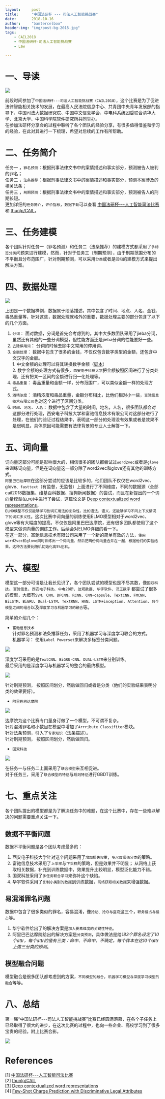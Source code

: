 ```yaml
---
layout:     post
title:      "中国法研杯 --- 司法人工智能挑战赛"
date:       2018-10-16
author:     "bamtercelboo"
header-img: "img/post-bg-2015.jpg"
tags:
    - CAIL2018
    - 中国法研杯-司法人工智能挑战赛
    - Law

---
```



#  一、导读  #

![](https://i.imgur.com/JPDyps9.jpg)  

前段时间参加了`中国法研杯---司法人工智能挑战赛（CAIL2018）`，这个比赛是为了促进法律智能相关技术的发展，在最高人民法院信息中心、共青团中央青年发展部的指导下，中国司法大数据研究院、中国中文信息学会、中电科系统团委联合清华大学、北京大学、中国科学院软件研究所共同举办。  
在参加法研杯分享会的过程中聆听了各个团队的经验分享，有很多值得借鉴和学习的经验，在此对其进行一下梳理，希望对后续的工作有所帮助。

#  二、任务简介  #

任务一 ，`罪名预测`：根据刑事法律文书中的案情描述和事实部分，预测被告人被判的罪名；  
任务二 ，`法条推荐`：根据刑事法律文书中的案情描述和事实部分，预测本案涉及的相关法条；  
任务三 ，`刑期预测`：根据刑事法律文书中的案情描述和事实部分，预测被告人的刑期长短。  
更加详细的`任务简介`，`评价指标`，`数据下载`可以查看 [中国法研杯---人工智能司法比赛](http://cail.cipsc.org.cn/instruction) 和 [thunlp/CAIL](https://github.com/thunlp/CAIL)。

#  三、任务建模  #
各个团队针对任务一（罪名预测）和任务二（法条推荐）的建模方式都采用了`多标签分类`问题来进行建模，然而，针对于任务三（刑期预测），由于刑期范围分布的不平衡且分布范围广，针对刑期预测，可以采用`分类`或者是`回归`的建模方式来提出解决方案。

#  四、数据处理 #

![](https://i.imgur.com/nvUC6fW.jpg)    

上图是一个数据样例，数据属于段落描述，其中包含了时间、地点、人名、金钱、毒品重量等，针对这些，数据处理就格外的重要，数据处理主要的部分包含了以下的几个方面。  
1. `分词`： 面对数据，分词是首先会考虑到的，其中大多数团队采用了jieba分词，虽然还有其他的一些分词模型，但性能方面还是jieba分词的性能要好一些。  
2.   `去除停用词`： 分词的时候去除中文常用的停用词。  
3.   `金额处理`： 数据中包含了很多的金钱，不仅仅包含数字类型的金额，还包含中文汉字的金额。	    
	1.   中文金额的处理可以将其转换数字金额（[脚本](https://github.com/bamtercelboo/corpus_process_script/tree/master/cn_to_arabic)）    
	2.   数字金额的处理方式有很多，`西安电子科技大学`把金额按照区间进行了分类处理，还有把某一区间的金额进行归一化处理等。  
4.   `毒品重量`： 毒品重量和金额一样，分布范围广，可以类似金额一样的处理方式。  
5.   `酒精浓度`： 酒精浓度和毒品重量，金额分布相比，比他们相对小一些，`富驰信息技术有限公司`也对这个进行了区间分类。  
6.   `时间`、`地名`、`人名`： 数据中包含了大量的时间，地名，人名，很多团队都会对这部分进行处理，西安电子科技大学和富驰信息技术有限公司对这部分进行了处理，在他们的验证过程结果中，表明这一部分的处理没有效果或者是效果不是很明显，具体原因可能需要有法律背景的专业人士解答一下。  

#  五、词向量 #
词向量这部分可能是影响很大的，相信很多的团队都尝试过`word2vec`或者是`glove`来训练词向量，但是在词向量这一部分除了word2vec和glove还有其他的训练方式。  
`阿里巴巴达摩院`在这部分尝试的应该是比较多的，他们团队不仅仅在word2vec、glove、`fasttext`（有监督，无监督）上面进行了不同维度，不同的数据源（全部cail2018数据集、维基百科数据、搜狗新闻数据）的尝试，而且在新提出的一个词向量模型(`ELMO`)中进行了尝试，这篇论文是 [Deep contextualized word representations](https://arxiv.org/pdf/1802.05365.pdf)。    
`ELMO模型不仅仅能够学习到词汇用法的复杂性，比如语法、语义，还能够学习不同上下文情况下的词汇多义性`。这次比赛中词向量的训练使用ELMO模型相对于word2vec、glove等有大幅度的提高。不仅仅是阿里巴巴达摩院，还有很多团队都使用了这个模型来做词向量的训练工作。后续会对ELMO详细的看一下。    
在这一部分，富驰信息技术有限公司采用了一个新的简单有效的方法，`使用word2vec和glove同时训练出一个词向量，然后把两份词向量合并在一起，根据他们的实验结果，这种方法要比随机初始化高5%左右`。  


#  六、模型 #
模型这一部分可谓是让我长见识了，各个团队尝试的模型也是不尽其数，像`国双科技`、`富驰信息`、`西安电子科技`、`中电28所`、`达观数据`、`华宇软件`、`汉王数字` 都尝试了很多的模型，大概有`SVM`、`CNN`、`DPCNN`、`RCNN`、`CNN+capsule`、`TextCNN`、`FMCNN`、`BiLSTM`、`BiGRU`、`Dual-LSTM`、`TextRNN`、`HAN`、`LSTM+inception`、`Attention`、`各个模型之间的组合`以及`深度学习与机器学习的融合`等。  

简单的介绍几个：  

- `富驰信息技术`  
针对罪名预测和法条推荐任务，采用了机器学习与深度学习联合的方式。  
机器学习： 使用`Label Powerset`来解决多标签分类问题。  

 ![](https://i.imgur.com/B6FIsuP.jpg)  

深度学习采用的是`TextCNN`、`BiGRU-CNN`、`DUAL-LSTM`来分别训练。  
最后采用的是深度学习与机器学习的整合的最终模型。  

![](https://i.imgur.com/WbUbkNJ.jpg)    

针对刑期预测， 按照区间划分，然后做回归或者是分类（他们的实验结果表明分类的效果要好）。  

- `阿里巴巴达摩院`  

![](https://i.imgur.com/8QwrGNa.jpg)  

达摩院为这个比赛专门量身订做了一个模型，不可谓不复杂。  
针对混淆罪名和小数目在模型中增加了`Arrribute Classifiter`模块。  
针对法条预测，引入了`专家知识`（法条描述）。  
针对刑期预测， 按照区间划分，然后做回归。  

- `国双科技`      

![](https://i.imgur.com/GqdPR8P.jpg)  

在任务一与任务二上面采用了`联合模型`来互相促进。  
对于任务三，采用了`联合模型的特征`与`规则特征`进行GBDT训练。

 
#  七、重点关注 #
各个团队提出的模型都是为了解决任务中的难题，在这个比赛中，存在一些难以解决的问题需要重点关注一下。  

## 数据不平衡问题 ##
数据不平衡问题是各个团队考虑最多的：    

1. 西安电子科技大学针对这个问题采用了`增加损失权重`，`多尺度阈值分类`的策略。
2. 富驰信息技术采用了`上采样`与`下采样`的策略，但是效果并不明显；  从网络上获取相关数据，补充到训练数据中，效果提升比较明显，模型泛化能力不错。  
3. 国双科技采用了`多任务联合学习`来弥补这个缺陷。  
4. 华宇软件采用了`复制小类别的数据`到训练数据，`网络获取相关数据`来增强数据。  

## 易混淆罪名问题 ##
数据中包含了很多类似的罪名，容易混淆，像`抢劫、抢夺与盗窃`这三个，`职务侵占与侵占`等。    
1. 华宇软件给出了的解决方案是`加入要素维度的关键性特征`。  
2. 阿里巴巴达摩院给出的解决方案是`分类预测`，具体做法是给*183个罪名设定了10个attr，每个attr的值有三类：命中、不命中、不确定，每个样本在这10个attr上做三分类的预测*。

## 模型融合问题 ##
模型融合是很多团队都考虑到的方案，`不同模型的融合`，`机器学习模型与深度学习模型的融合`等等。

#  八、总结 #
第一届“中国法研杯---司法人工智能挑战赛”比赛已经圆满落幕，在各个子任务上已经取得了很大的进步，在这次比赛的过程中，也向一些企业、高校学习到了很多宝贵的经验。附上比赛合影。 
 
![](https://i.imgur.com/P6feF3J.jpg)

# References  #
[1]  [中国法研杯---人工智能司法比赛](http://cail.cipsc.org.cn/instruction)   
[2]  [thunlp/CAIL](https://github.com/thunlp/CAIL)    
[3]  [Deep contextualized word representations](https://arxiv.org/pdf/1802.05365.pdf)  
[4] [Few-Shot Charge Prediction with Discriminative Legal Attributes](http://www.aclweb.org/anthology/C18-1041)






  



  
 








